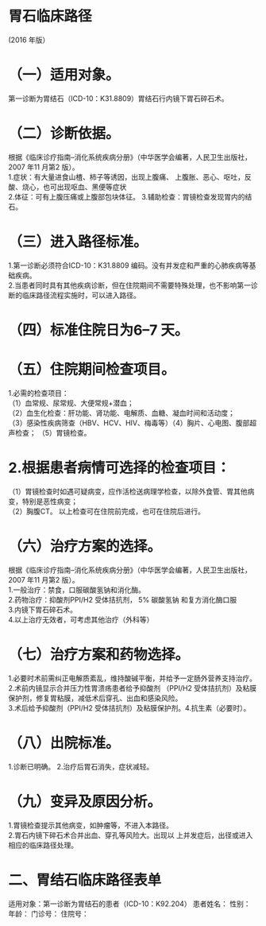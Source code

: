 # 胃石临床路径  
(2016 年版）  
# （一）适用对象。  
第一诊断为胃结石（ICD-10：K31.8809）胃结石行内镜下胃石碎石术。  
# （二）诊断依据。  
根据《临床诊疗指南–消化系统疾病分册》（中华医学会编著，人民卫生出版社，2007 年11 月第2 版）。  
1.症状：有大量进食山楂、柿子等诱因，出现上腹痛、 上腹胀、恶心、呕吐，反酸、烧心，也可出现呕血、黑便等症状  
2.体征：可有上腹压痛或上腹部包块体征。  3.辅助检查：胃镜检查发现胃内的结石。  
# （三）进入路径标准。  
1.第一诊断必须符合ICD-10：K31.8809 编码。没有并发症和严重的心肺疾病等基础疾病。  
2.当患者同时具有其他疾病诊断，但在住院期间不需要特殊处理，也不影响第一诊断的临床路径流程实施时，可以进入路径。  
# （四）标准住院日为6–7 天。  
# （五）住院期间检查项目。  
1.必需的检查项目：  
（1）血常规、尿常规、大便常规+潜血；  
（2）血生化检查：肝功能、肾功能、电解质、血糖、凝血时间和活动度；  
（3）感染性疾病筛查（HBV、HCV、HIV、梅毒等）（4）胸片、心电图、腹部超声检查； （5）胃镜检查。  
# 2.根据患者病情可选择的检查项目：  
（1）胃镜检查时如遇可疑病变，应作活检送病理学检查，以除外食管、胃其他病变，特别是恶性病变；  
（2）胸腹CT。 以上检查可在住院前完成，也可在住院后进行。  
# （六）治疗方案的选择。  
根据《临床诊疗指南–消化系统疾病分册》（中华医学会编著，人民卫生出版社，2007 年11 月第2 版）。  
1.一般治疗：禁食，口服碳酸氢钠和消化酶。  
2.药物治疗：抑酸剂PPI/H2 受体拮抗剂， $5\%$ 碳酸氢钠 和复方消化酶口服  
3.内镜下胃石碎石术。  
4.以上治疗无效者，可考虑其他治疗（外科等）  
# （七）治疗方案和药物选择。  
1.必要时术前需纠正电解质紊乱，维持酸碱平衡，并给予一定肠外营养支持治疗。  
2.术前内镜显示合并压力性胃溃疡患者给予抑酸剂 （PPI/H2 受体拮抗剂）及粘膜保护剂，修复胃粘膜，减低术后穿孔、出血和感染风险。  
3.术后给予抑酸剂（PPI/H2 受体拮抗剂）及粘膜保护剂。4.抗生素（必要时）。  
# （八）出院标准。  
1.诊断已明确。 2.治疗后胃石消失，症状减轻。  
# （九）变异及原因分析。  
1.胃镜检查提示其他病变，如肿瘤等，不进入本路径。  
2.胃石内镜下碎石术合并出血、穿孔等风险大。出现以 上并发症后，出径或进入相应的临床路径处理。  
# 二、胃结石临床路径表单  
适用对象：第一诊断为胃结石的患者（ICD-10：K92.204） 患者姓名：         性别：      年龄：        门诊号：         住院号：  
